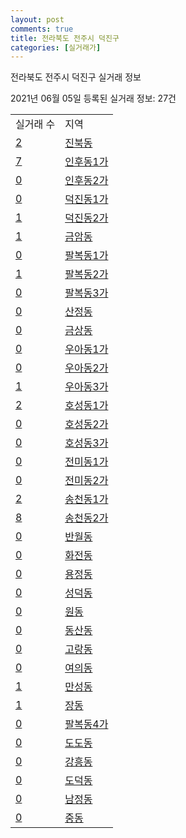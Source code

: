 ```yaml
---
layout: post
comments: true
title: 전라북도 전주시 덕진구
categories: [실거래가]
---
```


전라북도 전주시 덕진구 실거래 정보

2021년 06월 05일 등록된 실거래 정보: 27건


<table>
  <tr>
    <td>실거래 수</td>
    <td>지역</td>
  </tr>

  
  <tr>
    <td><a href="4511310200.html">2</a></td>
    <td><a href="4511310200.html">진북동</a></td>
  </tr>
    

  <tr>
    <td><a href="4511310300.html">7</a></td>
    <td><a href="4511310300.html">인후동1가</a></td>
  </tr>
    

  <tr>
    <td><a href="4511310400.html">0</a></td>
    <td><a href="4511310400.html">인후동2가</a></td>
  </tr>
    

  <tr>
    <td><a href="4511310500.html">0</a></td>
    <td><a href="4511310500.html">덕진동1가</a></td>
  </tr>
    

  <tr>
    <td><a href="4511310600.html">1</a></td>
    <td><a href="4511310600.html">덕진동2가</a></td>
  </tr>
    

  <tr>
    <td><a href="4511310700.html">1</a></td>
    <td><a href="4511310700.html">금암동</a></td>
  </tr>
    

  <tr>
    <td><a href="4511310800.html">0</a></td>
    <td><a href="4511310800.html">팔복동1가</a></td>
  </tr>
    

  <tr>
    <td><a href="4511310900.html">1</a></td>
    <td><a href="4511310900.html">팔복동2가</a></td>
  </tr>
    

  <tr>
    <td><a href="4511311000.html">0</a></td>
    <td><a href="4511311000.html">팔복동3가</a></td>
  </tr>
    

  <tr>
    <td><a href="4511311100.html">0</a></td>
    <td><a href="4511311100.html">산정동</a></td>
  </tr>
    

  <tr>
    <td><a href="4511311200.html">0</a></td>
    <td><a href="4511311200.html">금상동</a></td>
  </tr>
    

  <tr>
    <td><a href="4511311300.html">0</a></td>
    <td><a href="4511311300.html">우아동1가</a></td>
  </tr>
    

  <tr>
    <td><a href="4511311400.html">0</a></td>
    <td><a href="4511311400.html">우아동2가</a></td>
  </tr>
    

  <tr>
    <td><a href="4511311500.html">1</a></td>
    <td><a href="4511311500.html">우아동3가</a></td>
  </tr>
    

  <tr>
    <td><a href="4511311600.html">2</a></td>
    <td><a href="4511311600.html">호성동1가</a></td>
  </tr>
    

  <tr>
    <td><a href="4511311700.html">0</a></td>
    <td><a href="4511311700.html">호성동2가</a></td>
  </tr>
    

  <tr>
    <td><a href="4511311800.html">0</a></td>
    <td><a href="4511311800.html">호성동3가</a></td>
  </tr>
    

  <tr>
    <td><a href="4511311900.html">0</a></td>
    <td><a href="4511311900.html">전미동1가</a></td>
  </tr>
    

  <tr>
    <td><a href="4511312000.html">0</a></td>
    <td><a href="4511312000.html">전미동2가</a></td>
  </tr>
    

  <tr>
    <td><a href="4511312100.html">2</a></td>
    <td><a href="4511312100.html">송천동1가</a></td>
  </tr>
    

  <tr>
    <td><a href="4511312200.html">8</a></td>
    <td><a href="4511312200.html">송천동2가</a></td>
  </tr>
    

  <tr>
    <td><a href="4511312300.html">0</a></td>
    <td><a href="4511312300.html">반월동</a></td>
  </tr>
    

  <tr>
    <td><a href="4511312400.html">0</a></td>
    <td><a href="4511312400.html">화전동</a></td>
  </tr>
    

  <tr>
    <td><a href="4511312500.html">0</a></td>
    <td><a href="4511312500.html">용정동</a></td>
  </tr>
    

  <tr>
    <td><a href="4511312600.html">0</a></td>
    <td><a href="4511312600.html">성덕동</a></td>
  </tr>
    

  <tr>
    <td><a href="4511312700.html">0</a></td>
    <td><a href="4511312700.html">원동</a></td>
  </tr>
    

  <tr>
    <td><a href="4511312800.html">0</a></td>
    <td><a href="4511312800.html">동산동</a></td>
  </tr>
    

  <tr>
    <td><a href="4511312900.html">0</a></td>
    <td><a href="4511312900.html">고랑동</a></td>
  </tr>
    

  <tr>
    <td><a href="4511313000.html">0</a></td>
    <td><a href="4511313000.html">여의동</a></td>
  </tr>
    

  <tr>
    <td><a href="4511313100.html">1</a></td>
    <td><a href="4511313100.html">만성동</a></td>
  </tr>
    

  <tr>
    <td><a href="4511313200.html">1</a></td>
    <td><a href="4511313200.html">장동</a></td>
  </tr>
    

  <tr>
    <td><a href="4511313300.html">0</a></td>
    <td><a href="4511313300.html">팔복동4가</a></td>
  </tr>
    

  <tr>
    <td><a href="4511313400.html">0</a></td>
    <td><a href="4511313400.html">도도동</a></td>
  </tr>
    

  <tr>
    <td><a href="4511313500.html">0</a></td>
    <td><a href="4511313500.html">강흥동</a></td>
  </tr>
    

  <tr>
    <td><a href="4511313600.html">0</a></td>
    <td><a href="4511313600.html">도덕동</a></td>
  </tr>
    

  <tr>
    <td><a href="4511313700.html">0</a></td>
    <td><a href="4511313700.html">남정동</a></td>
  </tr>
    

  <tr>
    <td><a href="4511313800.html">0</a></td>
    <td><a href="4511313800.html">중동</a></td>
  </tr>
    


</table>
    